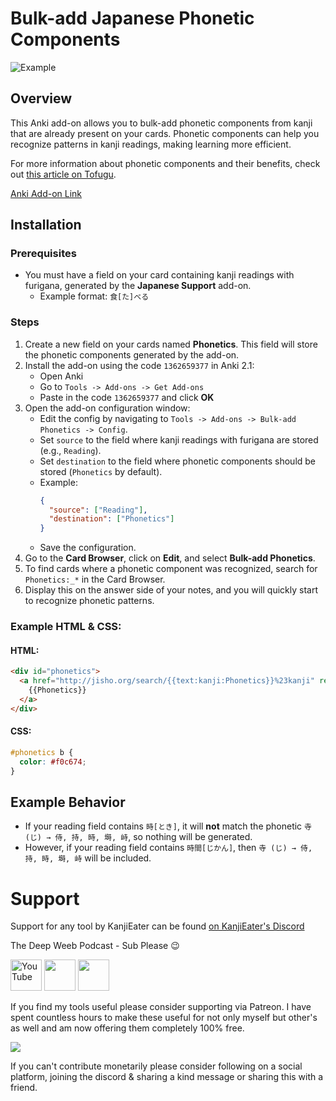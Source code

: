 # Bulk-add Japanese Phonetic Components
![Example](https://i.imgur.com/wrb2Edn.png)

## Overview
This Anki add-on allows you to bulk-add phonetic components from kanji that are already present on your cards. Phonetic components can help you recognize patterns in kanji readings, making learning more efficient.

For more information about phonetic components and their benefits, check out [this article on Tofugu](https://www.tofugu.com/).

[Anki Add-on Link](https://ankiweb.net/shared/info/1459981298)

## Installation

### Prerequisites
- You must have a field on your card containing kanji readings with furigana, generated by the **Japanese Support** add-on.
  - Example format: `食[た]べる`

### Steps
1. Create a new field on your cards named **Phonetics**. This field will store the phonetic components generated by the add-on.
2. Install the add-on using the code `1362659377` in Anki 2.1:
   - Open Anki
   - Go to `Tools -> Add-ons -> Get Add-ons`
   - Paste in the code `1362659377` and click **OK**
3. Open the add-on configuration window:
   - Edit the config by navigating to `Tools -> Add-ons -> Bulk-add Phonetics -> Config`.
   - Set `source` to the field where kanji readings with furigana are stored (e.g., `Reading`).
   - Set `destination` to the field where phonetic components should be stored (`Phonetics` by default).
   - Example:
     ```json
     {
       "source": ["Reading"],
       "destination": ["Phonetics"]
     }
     ```
   - Save the configuration.
4. Go to the **Card Browser**, click on **Edit**, and select **Bulk-add Phonetics**.
5. To find cards where a phonetic component was recognized, search for `Phonetics:_*` in the Card Browser.
6. Display this on the answer side of your notes, and you will quickly start to recognize phonetic patterns.

### Example HTML & CSS:
#### HTML:
```html
<div id="phonetics">
  <a href="http://jisho.org/search/{{text:kanji:Phonetics}}%23kanji" rel="nofollow">
    {{Phonetics}}
  </a>
</div>
```

#### CSS:
```css
#phonetics b {
  color: #f0c674;
}
```

## Example Behavior
- If your reading field contains `時[とき]`, it will **not** match the phonetic `寺 (じ) → 侍, 持, 時, 塒, 峙`, so nothing will be generated.
- However, if your reading field contains `時間[じかん]`, then `寺 (じ) → 侍, 持, 時, 塒, 峙` will be included.

# Support

Support for any tool by KanjiEater can be found [on KanjiEater's Discord](https://discord.com/invite/agbwB4p)

The Deep Weeb Podcast - Sub Please 😉

<a href="https://youtube.com/c/kanjieater"><img src="https://github.com/gauravghongde/social-icons/blob/master/SVG/Color/Youtube.svg" height="50px" title="YouTube"></a>
<a href="https://tr.ee/-TOCGozNUI" title="Twitter"><img src="https://github.com/gauravghongde/social-icons/blob/master/SVG/Color/Twitter.svg" height="50px"></a>
<a href="https://tr.ee/FlmKJAest5" title="Discord"><img src="https://github.com/gauravghongde/social-icons/blob/master/SVG/Color/Discord.svg" height="50px"></a>

If you find my tools useful please consider supporting via Patreon. I have spent countless hours to make these useful for not only myself but other's as well and am now offering them completely 100% free.

<a href="https://www.patreon.com/kanjieater" rel="nofollow"><img src="https://i.imgur.com/VCTLqLj.png"></a>

If you can't contribute monetarily please consider following on a social platform, joining the discord & sharing a kind message or sharing this with a friend.

